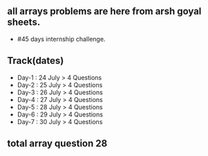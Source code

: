 ## all arrays problems are here from arsh goyal sheets. 
- #45 days internship challenge.
## Track(dates)
- Day-1 : 24 July > 4 Questions
- Day-2 : 25 July > 4 Questions
- Day-3 : 26 July > 4 Questions
- Day-4 : 27 July > 4 Questions
- Day-5 : 28 July > 4 Questions
- Day-6 : 29 July > 4 Questions
- Day-7 : 30 July > 4 Questions
## total array question 28  
